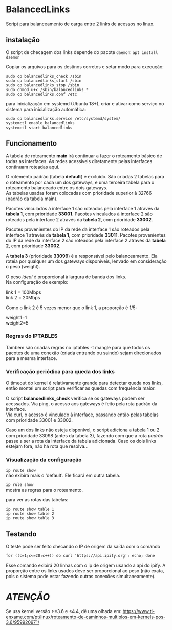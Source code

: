 # BalancedLinks
Script para balanceamento de carga entre 2 links de acessos no linux.


## instalação
O script de checagem dos links depende do pacote `daemon`:
`apt install daemon`

Copiar os arquivos para os destinos corretos e setar modo para execução:

```
sudo cp balancedlinks_check /sbin
sudo cp balancedlinks_start /sbin
sudo cp balancedlinks_stop /sbin
sudo chmod u+x /sbin/balancedlinks_*
sudo cp balancedlinks.conf /etc
```

para inicialização em systemd (Ubuntu 18+), criar e ativar como serviço no sistema para inicialização automática:

```
sudo cp balancedlinks.service /etc/systemd/system/
systemctl enable balancedlinks
systemctl start balancedlinks
```

## Funcionamento

A tabela de roteamento **main** irá continuar a fazer o roteamento básico de todas as interfaces. As redes acessíveis diretamente pelas interfaces continuam roteadas aqui.

O rotemento padrão (tabela **default**) é excluído.
São criadas 2 tabelas para o roteamento por cada um dos gateways, e uma terceira tabela para o roteamento balanceado entre os dois gateways.<br>
As tabelas usadas foram colocadas com prioridade superior à 32766 (padrão da tabela main).

Pacotes vinculados à interface 1 são roteados pela interface 1 através da **tabela 1**, com prioridade **33001**.
Pacotes vinculados à interface 2 são roteados pela interface 2 através da **tabela 2**, com prioridade **33002**.

Pacotes provenientes do IP da rede da interface 1 são roteados pela interface 1 através da **tabela 1**, com prioridade **33011**.
Pacotes provenientes do IP da rede da interface 2 são roteados pela interface 2 através da **tabela 2**, com prioridade **33002**.

A **tabela 3** (prioridade **33099**) é a responsável pelo balanceamento. Ela roteia por qualquer um dos gateways disponíveis, lenvado em consideração o peso (weight).

O peso *ideal* é proporcional à largura de banda dos links.<br>
Na configuração de exemplo:

link 1 = 100Mbps<br>
link 2 = 20Mbps

Como o link 2 é 5 vezes menor que o link 1, a proporção é 1/5:

weight1=1<br>
weight2=5

### Regras do IPTABLES
Também são criadas regras no iptables -t mangle para que todos os pacotes de uma conexão (criada entrando ou saindo) sejam direcionados para a mesma interface.

### Verificação periódica para queda dos links
O timeout do kernel é relativamente grande para detectar queda nos links, então montei um script para verificar as quedas com frequência maior.


O script **balancedlinks_check** verifica se os gateways podem ser acessados.
Via ping, o acesso aos gateways é feito pela rota padrão da interface.<br>
Via curl, o acesso é vinculado à interface, passando então pelas tabelas com prioridade 33001 e 33002.

Caso um dos links não esteja disponível, o script adiciona a tabela 1 ou 2 com prioridade 33098 (antes da tabela 3), fazendo com que a rota *padrão* passe a ser a rota da interface da tabela adicionada.
Caso os dois links estejam fora, não há rota que resolva...

### Visualização da configuração
`ip route show`<br>
não exibirá mais o 'default'. Ele ficará em outra tabela.

`ip rule show`<br> mostra as regras para o roteamento.

para ver as rotas das tabelas:

```
ip route show table 1
ip route show table 2
ip route show table 3
```

## Testando
O teste pode ser feito checando o IP de origem da saída com o comando

`for ((c=1;c<=20;c++)) do curl 'https://api.ipify.org'; echo; done`

Esse comando exibirá 20 linhas com o ip de origem usando a api do ipify. A proporção entre os links usados deve ser proporcional ao peso (não exata, pois o sistema pode estar fazendo outras conexões simultaneamente).

# ***ATENÇÃO***

Se usa kernel versão >=3.6 e <4.4, dê uma olhada em:
https://www.ti-enxame.com/pt/linux/roteamento-de-caminhos-multiplos-em-kernels-pos-3.6/959920971/
